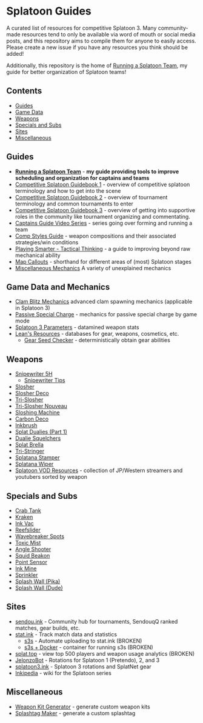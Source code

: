 # Splatoon Guides
A curated list of resources for competitive Splatoon 3. Many community-made resources tend to only be available via word of mouth or social media posts, and this repository aims to compile them for anyone to easily access. Please create a new issue if you have any resources you think should be added!

Additionally, this repository is the home of [Running a Splatoon Team](Running%20a%20Splatoon%20Team.pdf), my guide for better organization of Splatoon teams!

## Contents
- [Guides](#guides)
- [Game Data](#game-data-and-mechanics)
- [Weapons](#weapons)
- [Specials and Subs](#specials-and-subs)
- [Sites](#sites)
- [Miscellaneous](#miscellaneous)

## Guides
- [**Running a Splatoon Team**](Running%20a%20Splatoon%20Team.pdf) - **my guide providing tools to improve scheduling and organization for captains and teams**
- [Competitive Splatoon Guidebook 1](https://www.splatoonstronghold.com/guides/competitive-splatoon-guidebook-part-1-competitive) - overview of competitive splatoon terminology and how to get into the scene
- [Competitive Splatoon Guidebook 2](https://www.splatoonstronghold.com/guides/competitive-splatoon-guidebook-part-2-tournaments) - overview of tournament terminology and common tournaments to enter
- [Competitive Splatoon Guidebook 3](https://www.splatoonstronghold.com/guides/competitive-splatoon-guidebook-part-3-contributing) - overview of getting into supportive roles in the community like tournament organizing and commentating.
- [Captains Guide Video Series](https://www.youtube.com/watch?v=Wtp-X-1W5rU&list=PLiBtcHtdkvJZk7OhLVf9o7qzIgXywZEID&pp=iAQB) - series going over forming and running a team
- [Comp Styles Guide](https://docs.google.com/document/d/1NLrgzGpfDxZCiOfUuLKgaBhQ7YAMjhnsRwWSCr1-kq0/edit?usp=sharing) - weapon compositions and their associated strategies/win conditions
- [Playing Smarter - Tactical Thinking](https://zy-f.notion.site/playing-smarter-a-guide-to-improving-tactical-thinking-625e307d08f142b6bb97895117365425) - a guide to improving beyond raw mechanical ability
- [Map Callouts](https://drive.google.com/drive/folders/1qJ2j1VtQnHWvJEqf0Qv0L0WiLHADV0Bv) - shorthand for different areas of (most) Splatoon stages
- [Miscellaneous Mechanics](https://www.youtube.com/watch?v=s-8gkQX1BoQ) A variety of unexplained mechanics
  
## Game Data and Mechanics
- [Clam Blitz Mechanics](https://youtu.be/xgA3yEkOSBI) advanced clam spawning mechanics (applicable in Splatoon 3)
- [Passive Special Charge](https://www.youtube.com/watch?v=BSwgIHx2MrA) - mechanics for passive special charge by game mode
- [Splatoon 3 Parameters](https://docs.google.com/spreadsheets/d/1uUIEmHaZTRc-hXdnSlu_zJoeTrlLbF2OTBnc3Ix5nAw/edit?gid=734298570#gid=734298570) - datamined weapon stats
- [Lean's Resources](https://leanny.github.io/) - databases for gear, weapons, cosmetics, etc.
    - [Gear Seed Checker](https://leanny.github.io/splat3seedchecker/#/) - deterministically obtain gear abilities
      
## Weapons
- [Snipewriter 5H](https://www.youtube.com/watch?v=tfxVtbsTcsM)
    - [Snipewriter Tips](https://bsky.app/profile/shinypikmin.bsky.social/post/3lapmisbz2s2a)
- [Slosher](https://www.youtube.com/watch?v=d3xnDiSKDoU)
- [Slosher Deco](https://www.youtube.com/watch?v=2sK5ActTRd8)
- [Tri-Slosher](https://www.youtube.com/watch?v=hPD1p-rD3Z4p)
- [Tri-Slosher Nouveau](https://www.youtube.com/watch?v=s0bAuwkrVbw)
- [Sloshing Machine](https://www.youtube.com/watch?v=IApkMf_3d64)
- [Carbon Deco](https://www.youtube.com/watch?v=g3kLIta6BIE)
- [Inkbrush](https://www.youtube.com/watch?v=dFedebEHDNw)
- [Splat Dualies (Part 1)](https://www.youtube.com/watch?v=D7NCkjEQcKU)
- [Dualie Squelchers](https://www.youtube.com/watch?v=5VKbP0aYmek)
- [Splat Brella](https://www.youtube.com/watch?v=Hcbkni-yyoU)
- [Tri-Stringer](https://www.youtube.com/watch?v=87dWL6a0tzQ)
- [Splatana Stamper](https://www.youtube.com/watch?v=9UEQ6hB0qQs)
- [Splatana Wiper](https://www.youtube.com/watch?v=SMQFLqwoUY8)
- [Splatoon VOD Resources](https://docs.google.com/spreadsheets/u/0/d/1ZoaHAclQp0pPyoWtLphxCXJUaMig41t_1jkAnart_1Y/htmlview#) - collection of JP/Western streamers and youtubers sorted by weapon
  
## Specials and Subs
- [Crab Tank](https://docs.google.com/document/u/0/d/1BMljr_34RMUPn_8Kby-dlZiaaDR7KOPzBnuzmFGnEaI)
- [Kraken](https://www.youtube.com/watch?v=oackZvWEV1g)
- [Ink Vac](https://www.youtube.com/watch?v=l118uYt8M2Q)
- [Reefslider](https://www.youtube.com/watch?v=nOdMmLpYne0)
- [Wavebreaker Spots](https://www.youtube.com/watch?v=MtAjldIGFG4)
- [Toxic Mist](https://www.youtube.com/watch?v=XgmN60UJ5w4)
- [Angle Shooter](https://www.youtube.com/watch?v=LUH71yqt9_U)
- [Squid Beakon](https://www.youtube.com/watch?v=aiZINOz3VEc)
- [Point Sensor](https://www.youtube.com/watch?v=73OfRfjRCw4)
- [Ink Mine](https://www.youtube.com/watch?v=6MAglxFummU)
- [Sprinkler](https://www.youtube.com/watch?v=y-3mQHENezA)
- [Splash Wall (Pika)](https://www.youtube.com/watch?v=0SEIu2pNAhk)
- [Splash Wall (Dude)](https://www.youtube.com/watch?v=5DUVYiGc2ek)
  
## Sites
- [sendou.ink](https://sendou.ink) - Community hub for tournaments, SendouqQ ranked matches, gear builds, etc.
- [stat.ink](https://stat.ink) - Track match data and statistics
    - [s3s](https://github.com/frozenpandaman/s3s) - Automate uploading to stat.ink (BROKEN)
    - [s3s + Docker](https://github.com/aaaldo/s3s_dockerized) - container for running s3s (BROKEN)
- [splat.top](https://splat.top/) - view top 500 players and weapon usage analytics (BROKEN)
- [JelonzoBot](https://splatoon.oatmealdome.me/) - Rotations for Splatoon 1 (Pretendo), 2, and 3
- [splatoon3.ink](https://splatoon3.ink/) - Splatoon 3 rotations and SplatNet gear
- [Inkipedia](https://splatoonwiki.org) - wiki for the Splatoon series
  
## Miscellaneous
- [Weapon Kit Generator](https://yagaa.itch.io/yagas-weapon-kit-generator) - generate custom weapon kits
- [Splashtag Maker](https://splashtagmaker.com/) - generate a custom splashtag
